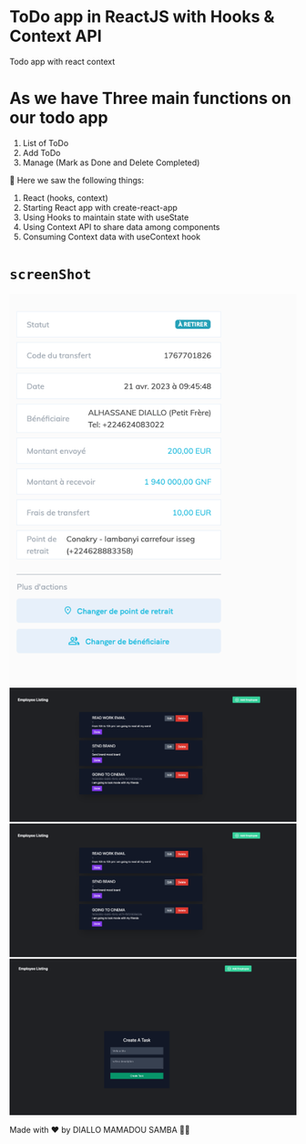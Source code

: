 # ToDo app in ReactJS with Hooks & Context API

Todo app with react context

# As we have Three main functions on our todo app

1. List of ToDo
2. Add ToDo
3. Manage (Mark as Done and Delete Completed)

🚀 Here we saw the following things:

1. React (hooks, context)
2. Starting React app with create-react-app
3. Using Hooks to maintain state with useState
4. Using Context API to share data among components
5. Consuming Context data with useContext hook

# `screenShot`

<img src="./1.png">
<img src="./2.png">
<img src="./3.png">
<img src="./4.png">

Made with ♥ by DIALLO MAMADOU SAMBA 👋🏻

